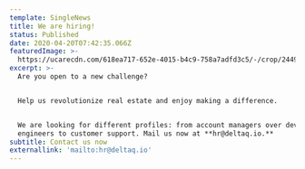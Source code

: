 ```yaml
---
template: SingleNews
title: We are hiring!
status: Published
date: 2020-04-20T07:42:35.066Z
featuredImage: >-
  https://ucarecdn.com/618ea717-652e-4015-b4c9-758a7adfd3c5/-/crop/2449x1427/0,0/-/preview/
excerpt: >-
  Are you open to a new challenge? 


  Help us revolutionize real estate and enjoy making a difference. 


  We are looking for different profiles: from account managers over devops
  engineers to customer support. Mail us now at **hr@deltaq.io.**
subtitle: Contact us now
externallink: 'mailto:hr@deltaq.io'
---
```


